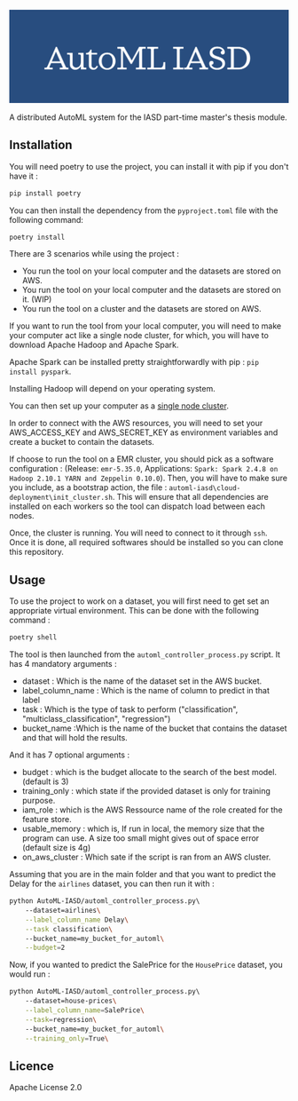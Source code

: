 ![image info](./assets/homepage.png) 

A distributed AutoML system for the IASD part-time master's thesis module.

## Installation

You will need poetry to use the project, you can install it with pip if you don't have it : 

```bash
pip install poetry 
```

You can then install the dependency from the `pyproject.toml` file with the following command:

```bash
poetry install 
```

There are 3 scenarios while using the project : 
- You run the tool on your local computer and the datasets are stored on AWS.
- You run the tool on your local computer and the datasets are stored on it. (WIP)
- You run the tool on a cluster and the datasets are stored on AWS.

If you want to run the tool from your local computer, you will need to make your computer act like a single node cluster, for which, you will have to download Apache Hadoop and Apache Spark. 

Apache Spark can be installed pretty straightforwardly with pip : `pip install pyspark`.

Installing Hadoop will depend on your operating system.

You can then set up your computer as a [single node cluster](https://hadoop.apache.org/docs/stable/hadoop-project-dist/hadoop-common/SingleCluster.html).

In order to connect with the AWS resources, you will need to set your AWS_ACCESS_KEY and AWS_SECRET_KEY as environment variables and create a bucket to contain the datasets.

If choose to run the tool on a EMR cluster, you should pick as a software configuration : (Release: `emr-5.35.0`, Applications: `Spark: Spark 2.4.8 on Hadoop 2.10.1 YARN and Zeppelin 0.10.0`). Then, you will have to make sure you include, as a bootstrap action, the file : `automl-iasd\cloud-deployment\init_cluster.sh`. This will ensure that all dependencies are installed on each workers so the tool can dispatch load between each nodes. 

Once, the cluster is running. You will need to connect to it through `ssh`. 
Once it is done, all required softwares should be installed so you can clone this repository. 

## Usage

To use the project to work on a dataset, you will first need to get set an appropriate virtual environment. This can be done with the following command : 

```bash
poetry shell 
```

The tool is then launched from the `automl_controller_process.py` script.
It has 4 mandatory arguments : 
- dataset : Which is the name of the dataset set in the AWS bucket.
- label_column_name : Which is the name of column to predict in that label
- task : Which is the type of task to perform ("classification", "multiclass_classification", "regression")
- bucket_name :Which is the name of the bucket that contains the dataset and that will hold the results.

And it has 7 optional arguments : 
- budget : which is the budget allocate to the search of the best model. (default is 3)
- training_only : which state if the provided dataset is only for training purpose.
- iam_role : which is the AWS Ressource name of the role created for the feature store.
- usable_memory : which is, If run in local, the memory size that the program can use. A size too small might gives out of space error (default size is 4g)
- on_aws_cluster : Which sate if the script is ran from an AWS cluster. 

Assuming that you are in the main folder and that you want to predict the Delay for the `airlines` dataset, you can then run it with : 

```bash
python AutoML-IASD/automl_controller_process.py\ 
	--dataset=airlines\
	--label_column_name Delay\
	--task classification\ 
	--bucket_name=my_bucket_for_automl\
	--budget=2
```

Now, if you wanted to predict the SalePrice for the `HousePrice` dataset, you would run : 

```bash
python AutoML-IASD/automl_controller_process.py\ 
	--dataset=house-prices\
	--label_column_name=SalePrice\
	--task=regression\ 
	--bucket_name=my_bucket_for_automl\
	--training_only=True\
```


## Licence

Apache License 2.0
